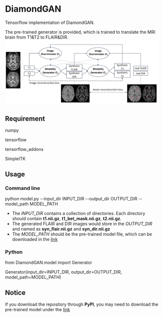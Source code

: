 # DiamondGAN
Tensorflow implementation of DiamondGAN. 

The pre-trained generator is provided, which is trained to translate the MRI brain from T1&amp;T2 to FLAIR&amp;DIR.
![DiamondGAN](https://github.com/dongliangcao/diamondGAN/blob/main/diamondGAN.png)

## Requirement
numpy

tensorflow

tensorflow_addons

SimpleITK

## Usage
### Command line
python model.py --input_dir INPUT_DIR --output_dir OUTPUT_DIR --model_path MODEL_PATH
- The *INPUT_DIR* contains a collection of directories. Each directory should contain **t1.nii.gz**, **t1_bet_mask.nii.gz**, **t2.nii.gz**.
- The generated FLAIR and DIR images would store in the *OUTPUT_DIR* and named as **syn_flair.nii.gz** and **syn_dir.nii.gz**
- The *MODEL_PATH* should be the pre-trained model file, which can be downloaded in the [link](https://drive.google.com/file/d/1BkBc-_yTabEOf1_HJxNjccV9kdg5Dgu5/view)
### Python
from DiamondGAN.model import Generator

Generator(input_dir=INPUT_DIR, output_dir=OUTPUT_DIR, model_path=MODEL_PATH)

## Notice
If you download the repository through **PyPI**, you may need to download the pre-trained model under the [link](https://drive.google.com/file/d/1BkBc-_yTabEOf1_HJxNjccV9kdg5Dgu5/view)
